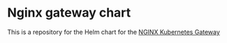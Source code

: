 # Nginx gateway chart

This is a repository for the Helm chart for the [NGINX Kubernetes Gateway](https://github.com/nginxinc/nginx-kubernetes-gateway)
